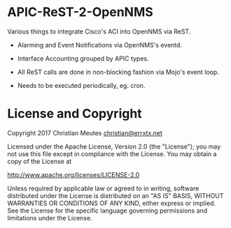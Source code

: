 # APIC-ReST-2-OpenNMS

Various things to integrate Cisco's ACI into OpenNMS via ReST.

- Alarming and Event Notifications via OpenNMS's eventd.
- Interface Accounting grouped by APIC types.

- All ReST calls are done in non-blocking fashion via Mojo's event loop.
- Needs to be executed periodically, eg. cron.



# License and Copyright

Copyright 2017 Christian Meutes <christian@errxtx.net>


Licensed under the Apache License, Version 2.0 (the "License");
you may not use this file except in compliance with the License.
You may obtain a copy of the License at

  http://www.apache.org/licenses/LICENSE-2.0

Unless required by applicable law or agreed to in writing, software
distributed under the License is distributed on an "AS IS" BASIS,
WITHOUT WARRANTIES OR CONDITIONS OF ANY KIND, either express or implied.
See the License for the specific language governing permissions and
limitations under the License.
